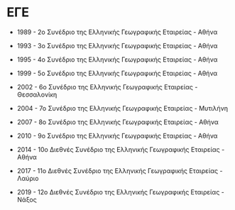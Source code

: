 # ΕΓΕ 



- 1989 -   2o Συνέδριο της Ελληνικής Γεωγραφικής Εταιρείας - Αθήνα

- 1993 -   3o Συνέδριο της Ελληνικής Γεωγραφικής Εταιρείας - Αθήνα

- 1995 -   4o Συνέδριο της Ελληνικής Γεωγραφικής Εταιρείας - Αθήνα

- 1999 -   5o Συνέδριο της Ελληνικής Γεωγραφικής Εταιρείας - Αθήνα

- 2002 -   6o Συνέδριο της Ελληνικής Γεωγραφικής Εταιρείας - Θεσσαλονίκη

- 2004 -   7o Συνέδριο της Ελληνικής Γεωγραφικής Εταιρείας - Μυτιλήνη

- 2007 -   8o Συνέδριο της Ελληνικής Γεωγραφικής Εταιρείας - Αθήνα

- 2010 -   9o Συνέδριο της Ελληνικής Γεωγραφικής Εταιρείας - Αθήνα

- 2014 - 10o Διεθνές Συνέδριο της Ελληνικής Γεωγραφικής Εταιρείας - Αθήνα

- 2017 - 11o Διεθνές Συνέδριο της Ελληνικής Γεωγραφικής Εταιρείας - Λαύριο

- 2019 - 12o Διεθνές Συνέδριο της Ελληνικής Γεωγραφικής Εταιρείας - Νάξος

